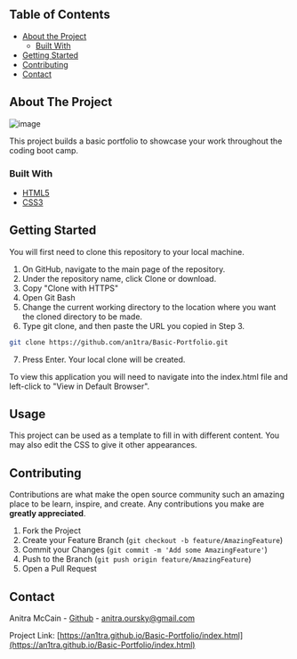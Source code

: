 <!-- TABLE OF CONTENTS -->
## Table of Contents

* [About the Project](#about-the-project)
  * [Built With](#built-with)
* [Getting Started](#getting-started)
* [Contributing](#contributing)
* [Contact](#contact)



<!-- ABOUT THE PROJECT -->
## About The Project

![image](https://user-images.githubusercontent.com/25800122/70275374-070e9080-177c-11ea-8749-e6dcbb9cbfef.png)

This project builds a basic portfolio to showcase your work throughout the coding boot camp. 

### Built With
* [HTML5](https://html.com/)
* [CSS3](https://www.w3schools.com/css/default.asp)




<!-- GETTING STARTED -->
## Getting Started

You will first need to clone this repository to your local machine. 

1. On GitHub, navigate to the main page of the repository.
2. Under the repository name, click Clone or download. 
3. Copy "Clone with HTTPS"
4. Open Git Bash
5. Change the current working directory to the location where you want the cloned directory to be made.
6. Type git clone, and then paste the URL you copied in Step 3.
```sh
git clone https://github.com/an1tra/Basic-Portfolio.git
```
7. Press Enter. Your local clone will be created.

To view this application you will need to navigate into the index.html file and left-click to "View in Default Browser". 


<!-- USAGE EXAMPLES -->
## Usage

This project can be used as a template to fill in with different content. You may also edit the CSS to give it other appearances. 


<!-- CONTRIBUTING -->
## Contributing

Contributions are what make the open source community such an amazing place to be learn, inspire, and create. Any contributions you make are **greatly appreciated**.

1. Fork the Project
2. Create your Feature Branch (`git checkout -b feature/AmazingFeature`)
3. Commit your Changes (`git commit -m 'Add some AmazingFeature'`)
4. Push to the Branch (`git push origin feature/AmazingFeature`)
5. Open a Pull Request


<!-- CONTACT -->
## Contact

Anitra McCain - [Github](https://github.com/an1tra) - anitra.oursky@gmail.com

Project Link: [https://an1tra.github.io/Basic-Portfolio/index.html](https://an1tra.github.io/Basic-Portfolio/index.html)


